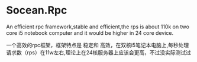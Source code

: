 # Socean.Rpc
An efficient rpc framework,stable and efficient,the rps is about 110k on two core i5 notebook computer and it would be higher in 24 core device.

一个高效的rpc框架，框架特点是 稳定和 高效，在双核i5笔记本电脑上,每秒处理请求数（rps）在11w左右,理论上在24核服务器上应该会更高，不过没实际测试过









